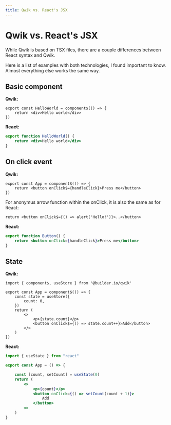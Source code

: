 ```yaml
---
title: Qwik vs. React's JSX
---
```


# Qwik vs. React's JSX

While Qwik is based on TSX files, there are a couple differences between
React syntax and Qwik.

Here is a list of examples with both technologies, I found important to know.
Almost everything else works the same way.

## Basic component

**Qwik:**

```tsx
export const HelloWorld = component$(() => {
	return <div>Hello world</div>
})
```

**React:**

```jsx
export function HelloWorld() {
	return <div>Hello world</div>
}
```

## On click event

**Qwik:**

```tsx
export const App = component$(() => {
	return <button onClick$={handleClick}>Press me</button>
})
```

For anonymus arrow function within the onClick, it is also the same as for React:

```tsx
return <button onClick$={() => alert('Hello!')}>..</button>
```

**React:**

```jsx
export function Button() {
	return <button onClick={handleClick}>Press me</button>
}
```

## State

**Qwik:**

```tsx
import { component$, useStore } from '@builder.io/qwik'

export const App = component$(() => {
	const state = useStore({
		count: 0,
	})
	return (
		<>
			<p>{state.count}</p>
			<button onClick$={() => state.count++}>Add</button>
		</>
	)
})
```

**React:**

```jsx
import { useState } from "react"

export const App = () => {

    const [count, setCount] = useState(0)
    return (
        <>
            <p>{count}</p>
            <button onClick={() => setCount(count + 1)}>
                Add
            </button>
        <>
    )
}

```
